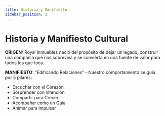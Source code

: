 ```yaml
---
title: Historia y Manifiesto
sidebar_position: 2
---
```


# Historia y Manifiesto Cultural

**ORIGEN:** Royal Inmuebles nació del propósito de dejar un legado, construir una compañía que nos sobreviva y se convierta en una fuente de valor para todos los que toca.

**MANIFIESTO:** "Edificando Relaciones" - Nuestro comportamiento se guía por 5 pilares:
- Escuchar con el Corazón
- Sorprender con Intención  
- Compartir para Crecer
- Acompañar como un Guía
- Animar para Impulsar